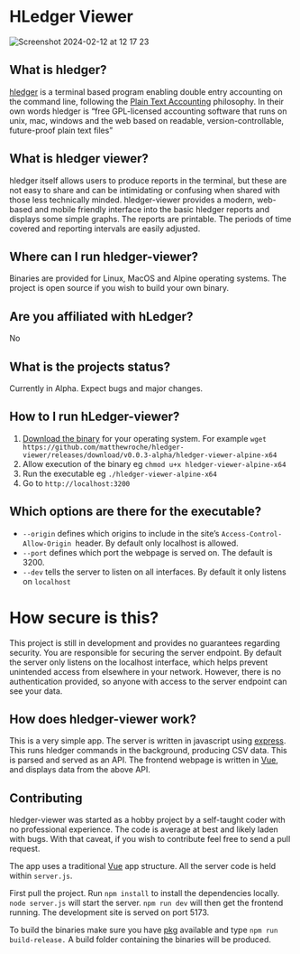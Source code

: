 # HLedger Viewer

![Screenshot 2024-02-12 at 12 17 23](https://github.com/matthewroche/hledger-viewer/assets/7015238/456f799d-0e42-4c89-a021-743dcd9cba54)

## What is hledger?
[hledger](https://hledger.org) is a terminal based program enabling double entry accounting on the command line, following the [Plain Text Accounting](https://plaintextaccounting.org) philosophy. In their own words hledger is “free GPL-licensed accounting software that runs on unix, mac, windows and the web based on readable, version-controllable, future-proof plain text files”

## What is hledger viewer?
hledger itself allows users to produce reports in the terminal, but these are not easy to share and can be intimidating or confusing when shared with those less technically minded. hledger-viewer provides a modern, web-based and mobile friendly interface into the basic hledger reports and displays some simple graphs. The reports are printable. The periods of time covered and reporting intervals are easily adjusted. 

## Where can I run hledger-viewer?
Binaries are provided for Linux, MacOS and Alpine operating systems. The project is open source if you wish to build your own binary. 

## Are you affiliated with hLedger?
No

## What is the projects status?
Currently in Alpha. Expect bugs and major changes. 

## How to I run hLedger-viewer?
1. [Download the binary](https://github.com/matthewroche/hledger-viewer/releases) for your operating system. For example `wget https://github.com/matthewroche/hledger-viewer/releases/download/v0.0.3-alpha/hledger-viewer-alpine-x64 `
2. Allow execution of the binary eg `chmod u+x hledger-viewer-alpine-x64`
3. Run the executable eg `./hledger-viewer-alpine-x64 `
4. Go to `http://localhost:3200`

## Which options are there for the executable?
* `--origin` defines which origins to include in the site’s `Access-Control-Allow-Origin `header. By default only localhost is allowed. 
* `--port` defines which port the webpage is served on. The default is 3200.
* `--dev` tells the server to listen on all interfaces. By default it only listens on `localhost`

# How secure is this?
This project is still in development and provides no guarantees regarding security. You are responsible for securing the server endpoint. By default the server only listens on the localhost interface, which helps prevent unintended access from elsewhere in your network. However, there is no authentication provided, so anyone with access to the server endpoint can see your data.

## How does hledger-viewer work?
This is a very simple app. The server is written in javascript using [express](https://expressjs.com). This runs hledger commands in the background, producing CSV data. This is parsed and served as an API. The frontend webpage is written in [Vue](https://vuejs.org), and displays data from the above API.

## Contributing
hledger-viewer was started as a hobby project by a self-taught coder with no professional experience. The code is average at best and likely laden with bugs. With that caveat, if you wish to contribute feel free to send a pull request. 

The app uses a traditional [Vue](https://vuejs.org) app structure. All the server code is held within `server.js`. 

First pull the project. Run `npm install` to install the dependencies locally. `node server.js` will start the server. `npm run dev` will then get the frontend running. The development site is served on port 5173.

To build the binaries make sure you have [pkg](https://github.com/vercel/pkg) available and type `npm run build-release.` A build folder containing the binaries will be produced.
